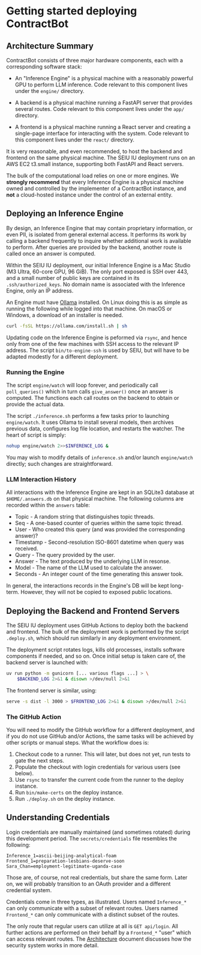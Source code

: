 # Getting started deploying ContractBot

## Architecture Summary

ContractBot consists of three major hardware components, each with a
corresponding software stack:

* An "Inference Engine" is a physical machine with a reasonably powerful GPU
  to perform LLM inference.  Code relevant to this component lives under the
  `engine/` directory.

* A backend is a physical machine running a FastAPI server that provides
  several routes.  Code relevant to this component lives under the `app/`
  directory.

* A frontend is a physical machine running a React server and creating a
  single-page interface for interacting with the system.  Code relevant to
  this component lives under the `react/` directory.

It is very reasonable, and even recommended, to host the backend and frontend
on the same physical machine.  The SEIU IU deployment runs on an AWS EC2
t3.small instance, supporting both FastAPI and React servers.

The bulk of the computational load relies on one or more engines.  We
**strongly recommend** that every Inference Engine is a physical machine owned
and controlled by the implementer of a ContractBot instance, and **not** a
cloud-hosted instance under the control of an external entity.

## Deploying an Inference Engine

By design, an Inference Engine that may contain proprietary information, or
even PII, is isolated from general external access.  It performs its work by
calling a backend frequently to inquire whether additional work is available
to perform.  After queries are provided by the backend, another route is
called once an answer is computed.

Within the SEIU IU deployment, our initial Inference Engine is a Mac Studio
(M3 Ultra, 60-core GPU, 96 GiB).  The only port exposed is SSH over 443, and a
small number of public keys are contained in its `.ssh/authorized_keys`.  No
domain name is associated with the Inference Engine, only an IP address.

An Engine must have [Ollama](https://github.com/ollama/ollama) installed.
On Linux doing this is as simple as running the following while logged into
that machine.  On macOS or Windows, a download of an installer is needed.

```sh
curl -fsSL https://ollama.com/install.sh | sh
```

Updating code on the Inference Engine is peformed via `rsync`, and hence only
from one of the few machines with SSH access to the relevant IP address.  The
script `bin/to-engine-ssh` is used by SEIU, but will have to be adapted
modestly for a different deployment.

### Running the Engine

The script `engine/watch` will loop forever, and periodically call
`poll_queries()` which in turn calls `give_answer()` once an answer is
computed.  The functions each call routes on the backend to obtain or provide
the actual data.

The script `./inference.sh` performs a few tasks prior to launching
`engine/watch`.  It uses Ollama to install several models, then archives
previous data, configures log file location, and restarts the watcher.  The
heart of script is simply:

```sh
nohup engine/watch 2>>$INFERENCE_LOG &
```

You may wish to modify details of `inference.sh` and/or launch `engine/watch`
directly; such changes are straightforward.

### LLM Interaction History

All interactions with the Inference Engine are kept in an SQLite3 database at
`$HOME/.answers.db` on that physical machine.  The following columns are
recorded within the `answers` table:

* Topic - A random string that distinguishes topic threads.
* Seq - A one-based counter of queries within the same topic thread.
* User - Who created this query (and was provided the corresponding answer)?
* Timestamp - Second-resolution ISO-8601 datetime when query was received.
* Query - The query provided by the user.
* Answer - The text produced by the underlying LLM in resonse.
* Model - The name of the LLM used to calculate the answer.
* Seconds - An integer count of the time generating this answer took.

In general, the interactions records in the Engine's DB will be kept
long-term. However, they will not be copied to exposed public locations.

## Deploying the Backend and Frontend Servers

The SEIU IU deployment uses GitHub Actions to deploy both the backend and
frontend.  The bulk of the deployment work is performed by the script
`.deploy.sh`, which should run similarly in any deployment environment.

The deployment script rotates logs, kills old processes, installs software
components if needed, and so on.  Once initial setup is taken care of, the
backend server is launched with:

```sh
uv run python -m gunicorn [... various flags ...] > \
    $BACKEND_LOG 2>&1 & disown >/dev/null 2>&1
```

The frontend server is similar, using:

```sh
serve -s dist -l 3000 > $FRONTEND_LOG 2>&1 & disown >/dev/null 2>&1
```

### The GitHub Action

You will need to modify the GitHub workflow for a different deployment, and if
you do not use GitHub and/or Actions, the same tasks will be achieved by other
scripts or manual steps.  What the workflow does is:

1. Checkout code to a runner. This will later, but does not yet, run tests to
   gate the next steps.
2. Populate the checkout with login credentials for various users (see below).
3. Use `rsync` to transfer the current code from the runner to the deploy
   instance.
4. Run `bin/make-certs` on the deploy instance.
5. Run `./deploy.sh` on the deploy instance.

## Understanding Credentials

Login credentials are manually maintained (and sometimes rotated) during this
development period.  The `secrets/credentials` file resembles the following:

```
Inference_1=ascii-beijing-analytical-foam
Frontend_1=preparation-lesbians-deserve-soon
Sara_Chan=employment-legitimate-uganda-case
```

Those are, of course, not real credentials, but share the same form.  Later
on, we will probably transition to an OAuth provider and a different
credential system.

Credentials come in three types, as illustrated.  Users named `Inference_*`
can only communicate with a subset of relevant routes.  Users named
`Frontend_*` can only communicate with a distinct subset of the routes.

The only route that regular users can utilize at all is `GET api/login`. All
further actions are performed on their behalf by a `Frontend_*` "user" which
can access relevant routes.  The [Architecture](Architecture.md) document
discusses how the security system works in more detail.
